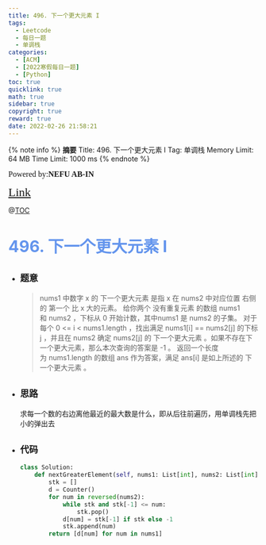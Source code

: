 ```yaml
---
title: 496. 下一个更大元素 I
tags:
  - Leetcode
  - 每日一题
  - 单调栈
categories:
  - [ACM]
  - [2022寒假每日一题]
  - [Python]
toc: true
quicklink: true
math: true
sidebar: true
copyright: true
reward: true
date: 2022-02-26 21:58:21
---
```



{% note info %}
**摘要**
Title: 496. 下一个更大元素 I
Tag: 单调栈
Memory Limit: 64 MB
Time Limit: 1000 ms
{% endnote %}
<!-- more -->

<font size=3 face=楷体>Powered by:**NEFU AB-IN**</font>

<font color=#FFA500 size=5 face=楷体>[Link](https://leetcode-cn.com/problems/next-greater-element-i/)</font>

@[TOC](文章目录)

# <font color=#6495ED size=6>496. 下一个更大元素 I</font>

* ## <font size=4 face=粗体>题意</font>

  >nums1 中数字 x 的 下一个更大元素 是指 x 在 nums2 中对应位置 右侧 的 第一个 比 x 大的元素。
  >给你两个 没有重复元素 的数组 nums1 和 nums2 ，下标从 0 开始计数，其中nums1 是 nums2 的子集。
  >对于每个 0 <= i < nums1.length ，找出满足 nums1[i] == nums2[j] 的下标 j ，并且在 nums2 确定 nums2[j] 的 下一个更大元素 。如果不存在下一个更大元素，那么本次查询的答案是 -1 。
  >返回一个长度为 nums1.length 的数组 ans 作为答案，满足 ans[i] 是如上所述的 下一个更大元素 。

* ## <font size=4 face=粗体>思路</font>

  求每一个数的右边离他最近的最大数是什么，即从后往前遍历，用单调栈先把小的弹出去

* ## <font size=4 face=粗体>代码</font>

  ```python
  class Solution:
      def nextGreaterElement(self, nums1: List[int], nums2: List[int]) -> List[int]:
          stk = []
          d = Counter()
          for num in reversed(nums2):
              while stk and stk[-1] <= num:
                  stk.pop()
              d[num] = stk[-1] if stk else -1
              stk.append(num)
          return [d[num] for num in nums1]
  ```